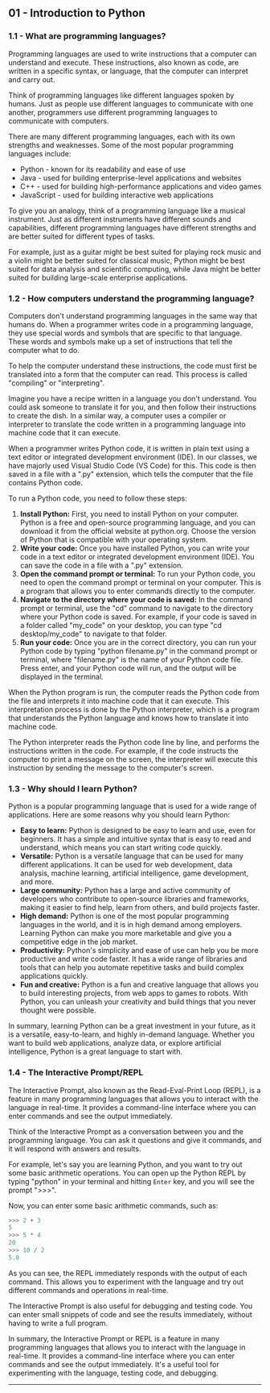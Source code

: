 ## 01 - Introduction to Python

### 1.1 - What are programming languages?

Programming languages are used to write instructions that a computer can understand and execute. These instructions, also known as code, are written in a specific syntax, or language, that the computer can interpret and carry out.

Think of programming languages like different languages spoken by humans. Just as people use different languages to communicate with one another, programmers use different programming languages to communicate with computers.

There are many different programming languages, each with its own strengths and weaknesses. Some of the most popular programming languages include:

* Python - known for its readability and ease of use
* Java - used for building enterprise-level applications and websites
* C++ - used for building high-performance applications and video games
* JavaScript - used for building interactive web applications

To give you an analogy, think of a programming language like a musical instrument. Just as different instruments have different sounds and capabilities, different programming languages have different strengths and are better suited for different types of tasks.

For example, just as a guitar might be best suited for playing rock music and a violin might be better suited for classical music, Python might be best suited for data analysis and scientific computing, while Java might be better suited for building large-scale enterprise applications.

### 1.2 - How computers understand the programming language?

Computers don't understand programming languages in the same way that humans do. When a programmer writes code in a programming language, they use special words and symbols that are specific to that language. These words and symbols make up a set of instructions that tell the computer what to do.

To help the computer understand these instructions, the code must first be translated into a form that the computer can read. This process is called "compiling" or "interpreting".

Imagine you have a recipe written in a language you don't understand. You could ask someone to translate it for you, and then follow their instructions to create the dish. In a similar way, a computer uses a compiler or interpreter to translate the code written in a programming language into machine code that it can execute.

When a programmer writes Python code, it is written in plain text using a text editor or integrated development environment (IDE). In our classes, we have majorly used Visual Studio Code (VS Code) for this. This code is then saved in a file with a ".py" extension, which tells the computer that the file contains Python code.

To run a Python code, you need to follow these steps:

1. **Install Python:** First, you need to install Python on your computer. Python is a free and open-source programming language, and you can download it from the official website at python.org. Choose the version of Python that is compatible with your operating system.
2. **Write your code:** Once you have installed Python, you can write your code in a text editor or integrated development environment (IDE). You can save the code in a file with a ".py" extension.
3. **Open the command prompt or terminal:** To run your Python code, you need to open the command prompt or terminal on your computer. This is a program that allows you to enter commands directly to the computer.
4. **Navigate to the directory where your code is saved:** In the command prompt or terminal, use the "cd" command to navigate to the directory where your Python code is saved. For example, if your code is saved in a folder called "my_code" on your desktop, you can type "cd desktop/my_code" to navigate to that folder.
5. **Run your code:** Once you are in the correct directory, you can run your Python code by typing "python filename.py" in the command prompt or terminal, where "filename.py" is the name of your Python code file. Press enter, and your Python code will run, and the output will be displayed in the terminal.

When the Python program is run, the computer reads the Python code from the file and interprets it into machine code that it can execute. This interpretation process is done by the Python interpreter, which is a program that understands the Python language and knows how to translate it into machine code.

The Python interpreter reads the Python code line by line, and performs the instructions written in the code. For example, if the code instructs the computer to print a message on the screen, the interpreter will execute this instruction by sending the message to the computer's screen.

### 1.3 - Why should I learn Python?

Python is a popular programming language that is used for a wide range of applications. Here are some reasons why you should learn Python:

* **Easy to learn:** Python is designed to be easy to learn and use, even for beginners. It has a simple and intuitive syntax that is easy to read and understand, which means you can start writing code quickly.
* **Versatile:** Python is a versatile language that can be used for many different applications. It can be used for web development, data analysis, machine learning, artificial intelligence, game development, and more.
* **Large community:** Python has a large and active community of developers who contribute to open-source libraries and frameworks, making it easier to find help, learn from others, and build projects faster.
* **High demand:** Python is one of the most popular programming languages in the world, and it is in high demand among employers. Learning Python can make you more marketable and give you a competitive edge in the job market.
* **Productivity:** Python's simplicity and ease of use can help you be more productive and write code faster. It has a wide range of libraries and tools that can help you automate repetitive tasks and build complex applications quickly.
* **Fun and creative:** Python is a fun and creative language that allows you to build interesting projects, from web apps to games to robots. With Python, you can unleash your creativity and build things that you never thought were possible.

In summary, learning Python can be a great investment in your future, as it is a versatile, easy-to-learn, and highly in-demand language. Whether you want to build web applications, analyze data, or explore artificial intelligence, Python is a great language to start with.

### 1.4 - The Interactive Prompt/REPL

The Interactive Prompt, also known as the Read-Eval-Print Loop (REPL), is a feature in many programming languages that allows you to interact with the language in real-time. It provides a command-line interface where you can enter commands and see the output immediately.

Think of the Interactive Prompt as a conversation between you and the programming language. You can ask it questions and give it commands, and it will respond with answers and results.

For example, let's say you are learning Python, and you want to try out some basic arithmetic operations. You can open up the Python REPL by typing "python" in your terminal and hitting `Enter` key, and you will see the prompt ">>>".

Now, you can enter some basic arithmetic commands, such as:

```py
>>> 2 + 3
5
>>> 5 * 4
20
>>> 10 / 2
5.0
```

As you can see, the REPL immediately responds with the output of each command. This allows you to experiment with the language and try out different commands and operations in real-time.

The Interactive Prompt is also useful for debugging and testing code. You can enter small snippets of code and see the results immediately, without having to write a full program.

In summary, the Interactive Prompt or REPL is a feature in many programming languages that allows you to interact with the language in real-time. It provides a command-line interface where you can enter commands and see the output immediately. It's a useful tool for experimenting with the language, testing code, and debugging.


<hr>